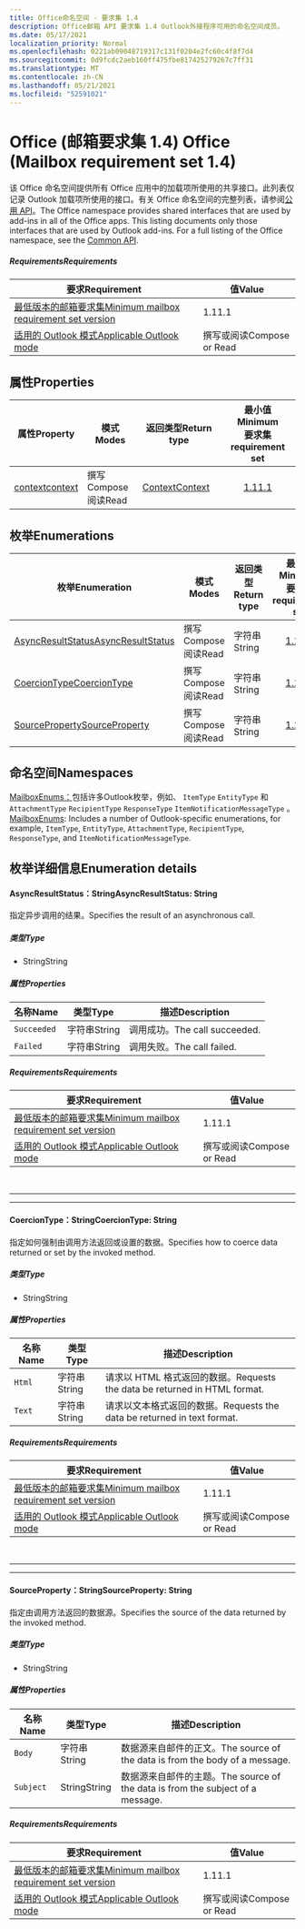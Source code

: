 ```yaml
---
title: Office命名空间 - 要求集 1.4
description: Office邮箱 API 要求集 1.4 Outlook外接程序可用的命名空间成员。
ms.date: 05/17/2021
localization_priority: Normal
ms.openlocfilehash: 0221ab09048719317c131f0204e2fc60c4f8f7d4
ms.sourcegitcommit: 0d9fcdc2aeb160ff475fbe817425279267c7ff31
ms.translationtype: MT
ms.contentlocale: zh-CN
ms.lasthandoff: 05/21/2021
ms.locfileid: "52591021"
---
```

# <a name="office-mailbox-requirement-set-14"></a><span data-ttu-id="4a855-103">Office (邮箱要求集 1.4) </span><span class="sxs-lookup"><span data-stu-id="4a855-103">Office (Mailbox requirement set 1.4)</span></span>

<span data-ttu-id="4a855-p101">该 Office 命名空间提供所有 Office 应用中的加载项所使用的共享接口。此列表仅记录 Outlook 加载项所使用的接口。有关 Office 命名空间的完整列表，请参阅[公用 API](/javascript/api/office)。</span><span class="sxs-lookup"><span data-stu-id="4a855-p101">The Office namespace provides shared interfaces that are used by add-ins in all of the Office apps. This listing documents only those interfaces that are used by Outlook add-ins. For a full listing of the Office namespace, see the [Common API](/javascript/api/office).</span></span>

##### <a name="requirements"></a><span data-ttu-id="4a855-106">Requirements</span><span class="sxs-lookup"><span data-stu-id="4a855-106">Requirements</span></span>

|<span data-ttu-id="4a855-107">要求</span><span class="sxs-lookup"><span data-stu-id="4a855-107">Requirement</span></span>| <span data-ttu-id="4a855-108">值</span><span class="sxs-lookup"><span data-stu-id="4a855-108">Value</span></span>|
|---|---|
|[<span data-ttu-id="4a855-109">最低版本的邮箱要求集</span><span class="sxs-lookup"><span data-stu-id="4a855-109">Minimum mailbox requirement set version</span></span>](../../requirement-sets/outlook-api-requirement-sets.md)| <span data-ttu-id="4a855-110">1.1</span><span class="sxs-lookup"><span data-stu-id="4a855-110">1.1</span></span>|
|[<span data-ttu-id="4a855-111">适用的 Outlook 模式</span><span class="sxs-lookup"><span data-stu-id="4a855-111">Applicable Outlook mode</span></span>](../../../outlook/outlook-add-ins-overview.md#extension-points)| <span data-ttu-id="4a855-112">撰写或阅读</span><span class="sxs-lookup"><span data-stu-id="4a855-112">Compose or Read</span></span>|

## <a name="properties"></a><span data-ttu-id="4a855-113">属性</span><span class="sxs-lookup"><span data-stu-id="4a855-113">Properties</span></span>

| <span data-ttu-id="4a855-114">属性</span><span class="sxs-lookup"><span data-stu-id="4a855-114">Property</span></span> | <span data-ttu-id="4a855-115">模式</span><span class="sxs-lookup"><span data-stu-id="4a855-115">Modes</span></span> | <span data-ttu-id="4a855-116">返回类型</span><span class="sxs-lookup"><span data-stu-id="4a855-116">Return type</span></span> | <span data-ttu-id="4a855-117">最小值</span><span class="sxs-lookup"><span data-stu-id="4a855-117">Minimum</span></span><br><span data-ttu-id="4a855-118">要求集</span><span class="sxs-lookup"><span data-stu-id="4a855-118">requirement set</span></span> |
|---|---|---|:---:|
| [<span data-ttu-id="4a855-119">context</span><span class="sxs-lookup"><span data-stu-id="4a855-119">context</span></span>](office.context.md) | <span data-ttu-id="4a855-120">撰写</span><span class="sxs-lookup"><span data-stu-id="4a855-120">Compose</span></span><br><span data-ttu-id="4a855-121">阅读</span><span class="sxs-lookup"><span data-stu-id="4a855-121">Read</span></span> | [<span data-ttu-id="4a855-122">Context</span><span class="sxs-lookup"><span data-stu-id="4a855-122">Context</span></span>](/javascript/api/office/office.context?view=outlook-js-1.4&preserve-view=true) | [<span data-ttu-id="4a855-123">1.1</span><span class="sxs-lookup"><span data-stu-id="4a855-123">1.1</span></span>](../requirement-set-1.1/outlook-requirement-set-1.1.md) |

## <a name="enumerations"></a><span data-ttu-id="4a855-124">枚举</span><span class="sxs-lookup"><span data-stu-id="4a855-124">Enumerations</span></span>

| <span data-ttu-id="4a855-125">枚举</span><span class="sxs-lookup"><span data-stu-id="4a855-125">Enumeration</span></span> | <span data-ttu-id="4a855-126">模式</span><span class="sxs-lookup"><span data-stu-id="4a855-126">Modes</span></span> | <span data-ttu-id="4a855-127">返回类型</span><span class="sxs-lookup"><span data-stu-id="4a855-127">Return type</span></span> | <span data-ttu-id="4a855-128">最小值</span><span class="sxs-lookup"><span data-stu-id="4a855-128">Minimum</span></span><br><span data-ttu-id="4a855-129">要求集</span><span class="sxs-lookup"><span data-stu-id="4a855-129">requirement set</span></span> |
|---|---|---|:---:|
| [<span data-ttu-id="4a855-130">AsyncResultStatus</span><span class="sxs-lookup"><span data-stu-id="4a855-130">AsyncResultStatus</span></span>](#asyncresultstatus-string) | <span data-ttu-id="4a855-131">撰写</span><span class="sxs-lookup"><span data-stu-id="4a855-131">Compose</span></span><br><span data-ttu-id="4a855-132">阅读</span><span class="sxs-lookup"><span data-stu-id="4a855-132">Read</span></span> | <span data-ttu-id="4a855-133">字符串</span><span class="sxs-lookup"><span data-stu-id="4a855-133">String</span></span> | [<span data-ttu-id="4a855-134">1.1</span><span class="sxs-lookup"><span data-stu-id="4a855-134">1.1</span></span>](../requirement-set-1.1/outlook-requirement-set-1.1.md) |
| [<span data-ttu-id="4a855-135">CoercionType</span><span class="sxs-lookup"><span data-stu-id="4a855-135">CoercionType</span></span>](#coerciontype-string) | <span data-ttu-id="4a855-136">撰写</span><span class="sxs-lookup"><span data-stu-id="4a855-136">Compose</span></span><br><span data-ttu-id="4a855-137">阅读</span><span class="sxs-lookup"><span data-stu-id="4a855-137">Read</span></span> | <span data-ttu-id="4a855-138">字符串</span><span class="sxs-lookup"><span data-stu-id="4a855-138">String</span></span> | [<span data-ttu-id="4a855-139">1.1</span><span class="sxs-lookup"><span data-stu-id="4a855-139">1.1</span></span>](../requirement-set-1.1/outlook-requirement-set-1.1.md) |
| [<span data-ttu-id="4a855-140">SourceProperty</span><span class="sxs-lookup"><span data-stu-id="4a855-140">SourceProperty</span></span>](#sourceproperty-string) | <span data-ttu-id="4a855-141">撰写</span><span class="sxs-lookup"><span data-stu-id="4a855-141">Compose</span></span><br><span data-ttu-id="4a855-142">阅读</span><span class="sxs-lookup"><span data-stu-id="4a855-142">Read</span></span> | <span data-ttu-id="4a855-143">字符串</span><span class="sxs-lookup"><span data-stu-id="4a855-143">String</span></span> | [<span data-ttu-id="4a855-144">1.1</span><span class="sxs-lookup"><span data-stu-id="4a855-144">1.1</span></span>](../requirement-set-1.1/outlook-requirement-set-1.1.md) |

## <a name="namespaces"></a><span data-ttu-id="4a855-145">命名空间</span><span class="sxs-lookup"><span data-stu-id="4a855-145">Namespaces</span></span>

<span data-ttu-id="4a855-146">[MailboxEnums：](/javascript/api/outlook/office.mailboxenums.attachmentcontentformat?view=outlook-js-1.4&preserve-view=true)包括许多Outlook枚举，例如、 `ItemType` `EntityType` 和 `AttachmentType` `RecipientType` `ResponseType` `ItemNotificationMessageType` 。</span><span class="sxs-lookup"><span data-stu-id="4a855-146">[MailboxEnums](/javascript/api/outlook/office.mailboxenums.attachmentcontentformat?view=outlook-js-1.4&preserve-view=true): Includes a number of Outlook-specific enumerations, for example, `ItemType`, `EntityType`, `AttachmentType`, `RecipientType`, `ResponseType`, and `ItemNotificationMessageType`.</span></span>

## <a name="enumeration-details"></a><span data-ttu-id="4a855-147">枚举详细信息</span><span class="sxs-lookup"><span data-stu-id="4a855-147">Enumeration details</span></span>

#### <a name="asyncresultstatus-string"></a><span data-ttu-id="4a855-148">AsyncResultStatus：String</span><span class="sxs-lookup"><span data-stu-id="4a855-148">AsyncResultStatus: String</span></span>

<span data-ttu-id="4a855-149">指定异步调用的结果。</span><span class="sxs-lookup"><span data-stu-id="4a855-149">Specifies the result of an asynchronous call.</span></span>

##### <a name="type"></a><span data-ttu-id="4a855-150">类型</span><span class="sxs-lookup"><span data-stu-id="4a855-150">Type</span></span>

*   <span data-ttu-id="4a855-151">String</span><span class="sxs-lookup"><span data-stu-id="4a855-151">String</span></span>

##### <a name="properties"></a><span data-ttu-id="4a855-152">属性</span><span class="sxs-lookup"><span data-stu-id="4a855-152">Properties</span></span>

|<span data-ttu-id="4a855-153">名称</span><span class="sxs-lookup"><span data-stu-id="4a855-153">Name</span></span>| <span data-ttu-id="4a855-154">类型</span><span class="sxs-lookup"><span data-stu-id="4a855-154">Type</span></span>| <span data-ttu-id="4a855-155">描述</span><span class="sxs-lookup"><span data-stu-id="4a855-155">Description</span></span>|
|---|---|---|
|`Succeeded`| <span data-ttu-id="4a855-156">字符串</span><span class="sxs-lookup"><span data-stu-id="4a855-156">String</span></span>|<span data-ttu-id="4a855-157">调用成功。</span><span class="sxs-lookup"><span data-stu-id="4a855-157">The call succeeded.</span></span>|
|`Failed`| <span data-ttu-id="4a855-158">字符串</span><span class="sxs-lookup"><span data-stu-id="4a855-158">String</span></span>|<span data-ttu-id="4a855-159">调用失败。</span><span class="sxs-lookup"><span data-stu-id="4a855-159">The call failed.</span></span>|

##### <a name="requirements"></a><span data-ttu-id="4a855-160">Requirements</span><span class="sxs-lookup"><span data-stu-id="4a855-160">Requirements</span></span>

|<span data-ttu-id="4a855-161">要求</span><span class="sxs-lookup"><span data-stu-id="4a855-161">Requirement</span></span>| <span data-ttu-id="4a855-162">值</span><span class="sxs-lookup"><span data-stu-id="4a855-162">Value</span></span>|
|---|---|
|[<span data-ttu-id="4a855-163">最低版本的邮箱要求集</span><span class="sxs-lookup"><span data-stu-id="4a855-163">Minimum mailbox requirement set version</span></span>](../../requirement-sets/outlook-api-requirement-sets.md)| <span data-ttu-id="4a855-164">1.1</span><span class="sxs-lookup"><span data-stu-id="4a855-164">1.1</span></span>|
|[<span data-ttu-id="4a855-165">适用的 Outlook 模式</span><span class="sxs-lookup"><span data-stu-id="4a855-165">Applicable Outlook mode</span></span>](../../../outlook/outlook-add-ins-overview.md#extension-points)| <span data-ttu-id="4a855-166">撰写或阅读</span><span class="sxs-lookup"><span data-stu-id="4a855-166">Compose or Read</span></span>|

<br>

---
---

#### <a name="coerciontype-string"></a><span data-ttu-id="4a855-167">CoercionType：String</span><span class="sxs-lookup"><span data-stu-id="4a855-167">CoercionType: String</span></span>

<span data-ttu-id="4a855-168">指定如何强制由调用方法返回或设置的数据。</span><span class="sxs-lookup"><span data-stu-id="4a855-168">Specifies how to coerce data returned or set by the invoked method.</span></span>

##### <a name="type"></a><span data-ttu-id="4a855-169">类型</span><span class="sxs-lookup"><span data-stu-id="4a855-169">Type</span></span>

*   <span data-ttu-id="4a855-170">String</span><span class="sxs-lookup"><span data-stu-id="4a855-170">String</span></span>

##### <a name="properties"></a><span data-ttu-id="4a855-171">属性</span><span class="sxs-lookup"><span data-stu-id="4a855-171">Properties</span></span>

|<span data-ttu-id="4a855-172">名称</span><span class="sxs-lookup"><span data-stu-id="4a855-172">Name</span></span>| <span data-ttu-id="4a855-173">类型</span><span class="sxs-lookup"><span data-stu-id="4a855-173">Type</span></span>| <span data-ttu-id="4a855-174">描述</span><span class="sxs-lookup"><span data-stu-id="4a855-174">Description</span></span>|
|---|---|---|
|`Html`| <span data-ttu-id="4a855-175">字符串</span><span class="sxs-lookup"><span data-stu-id="4a855-175">String</span></span>|<span data-ttu-id="4a855-176">请求以 HTML 格式返回的数据。</span><span class="sxs-lookup"><span data-stu-id="4a855-176">Requests the data be returned in HTML format.</span></span>|
|`Text`| <span data-ttu-id="4a855-177">字符串</span><span class="sxs-lookup"><span data-stu-id="4a855-177">String</span></span>|<span data-ttu-id="4a855-178">请求以文本格式返回的数据。</span><span class="sxs-lookup"><span data-stu-id="4a855-178">Requests the data be returned in text format.</span></span>|

##### <a name="requirements"></a><span data-ttu-id="4a855-179">Requirements</span><span class="sxs-lookup"><span data-stu-id="4a855-179">Requirements</span></span>

|<span data-ttu-id="4a855-180">要求</span><span class="sxs-lookup"><span data-stu-id="4a855-180">Requirement</span></span>| <span data-ttu-id="4a855-181">值</span><span class="sxs-lookup"><span data-stu-id="4a855-181">Value</span></span>|
|---|---|
|[<span data-ttu-id="4a855-182">最低版本的邮箱要求集</span><span class="sxs-lookup"><span data-stu-id="4a855-182">Minimum mailbox requirement set version</span></span>](../../requirement-sets/outlook-api-requirement-sets.md)| <span data-ttu-id="4a855-183">1.1</span><span class="sxs-lookup"><span data-stu-id="4a855-183">1.1</span></span>|
|[<span data-ttu-id="4a855-184">适用的 Outlook 模式</span><span class="sxs-lookup"><span data-stu-id="4a855-184">Applicable Outlook mode</span></span>](../../../outlook/outlook-add-ins-overview.md#extension-points)| <span data-ttu-id="4a855-185">撰写或阅读</span><span class="sxs-lookup"><span data-stu-id="4a855-185">Compose or Read</span></span>|

<br>

---
---

#### <a name="sourceproperty-string"></a><span data-ttu-id="4a855-186">SourceProperty：String</span><span class="sxs-lookup"><span data-stu-id="4a855-186">SourceProperty: String</span></span>

<span data-ttu-id="4a855-187">指定由调用方法返回的数据源。</span><span class="sxs-lookup"><span data-stu-id="4a855-187">Specifies the source of the data returned by the invoked method.</span></span>

##### <a name="type"></a><span data-ttu-id="4a855-188">类型</span><span class="sxs-lookup"><span data-stu-id="4a855-188">Type</span></span>

*   <span data-ttu-id="4a855-189">String</span><span class="sxs-lookup"><span data-stu-id="4a855-189">String</span></span>

##### <a name="properties"></a><span data-ttu-id="4a855-190">属性</span><span class="sxs-lookup"><span data-stu-id="4a855-190">Properties</span></span>

|<span data-ttu-id="4a855-191">名称</span><span class="sxs-lookup"><span data-stu-id="4a855-191">Name</span></span>| <span data-ttu-id="4a855-192">类型</span><span class="sxs-lookup"><span data-stu-id="4a855-192">Type</span></span>| <span data-ttu-id="4a855-193">描述</span><span class="sxs-lookup"><span data-stu-id="4a855-193">Description</span></span>|
|---|---|---|
|`Body`| <span data-ttu-id="4a855-194">字符串</span><span class="sxs-lookup"><span data-stu-id="4a855-194">String</span></span>|<span data-ttu-id="4a855-195">数据源来自邮件的正文。</span><span class="sxs-lookup"><span data-stu-id="4a855-195">The source of the data is from the body of a message.</span></span>|
|`Subject`| <span data-ttu-id="4a855-196">String</span><span class="sxs-lookup"><span data-stu-id="4a855-196">String</span></span>|<span data-ttu-id="4a855-197">数据源来自邮件的主题。</span><span class="sxs-lookup"><span data-stu-id="4a855-197">The source of the data is from the subject of a message.</span></span>|

##### <a name="requirements"></a><span data-ttu-id="4a855-198">Requirements</span><span class="sxs-lookup"><span data-stu-id="4a855-198">Requirements</span></span>

|<span data-ttu-id="4a855-199">要求</span><span class="sxs-lookup"><span data-stu-id="4a855-199">Requirement</span></span>| <span data-ttu-id="4a855-200">值</span><span class="sxs-lookup"><span data-stu-id="4a855-200">Value</span></span>|
|---|---|
|[<span data-ttu-id="4a855-201">最低版本的邮箱要求集</span><span class="sxs-lookup"><span data-stu-id="4a855-201">Minimum mailbox requirement set version</span></span>](../../requirement-sets/outlook-api-requirement-sets.md)| <span data-ttu-id="4a855-202">1.1</span><span class="sxs-lookup"><span data-stu-id="4a855-202">1.1</span></span>|
|[<span data-ttu-id="4a855-203">适用的 Outlook 模式</span><span class="sxs-lookup"><span data-stu-id="4a855-203">Applicable Outlook mode</span></span>](../../../outlook/outlook-add-ins-overview.md#extension-points)| <span data-ttu-id="4a855-204">撰写或阅读</span><span class="sxs-lookup"><span data-stu-id="4a855-204">Compose or Read</span></span>|

